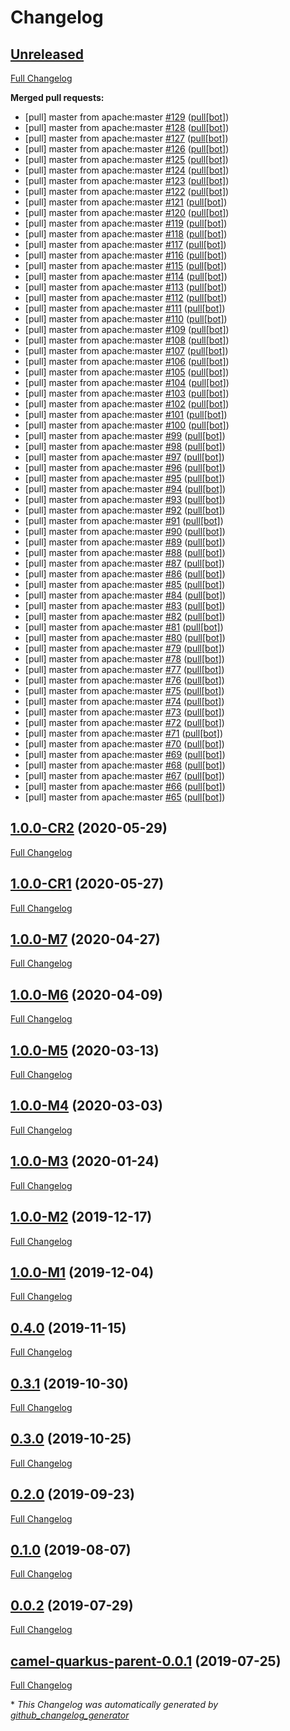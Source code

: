 # Changelog

## [Unreleased](https://github.com/ipolyzos/camel-quarkus/tree/HEAD)

[Full Changelog](https://github.com/ipolyzos/camel-quarkus/compare/1.0.0-CR2...HEAD)

**Merged pull requests:**

- \[pull\] master from apache:master [\#129](https://github.com/ipolyzos/camel-quarkus/pull/129) ([pull[bot]](https://github.com/apps/pull))
- \[pull\] master from apache:master [\#128](https://github.com/ipolyzos/camel-quarkus/pull/128) ([pull[bot]](https://github.com/apps/pull))
- \[pull\] master from apache:master [\#127](https://github.com/ipolyzos/camel-quarkus/pull/127) ([pull[bot]](https://github.com/apps/pull))
- \[pull\] master from apache:master [\#126](https://github.com/ipolyzos/camel-quarkus/pull/126) ([pull[bot]](https://github.com/apps/pull))
- \[pull\] master from apache:master [\#125](https://github.com/ipolyzos/camel-quarkus/pull/125) ([pull[bot]](https://github.com/apps/pull))
- \[pull\] master from apache:master [\#124](https://github.com/ipolyzos/camel-quarkus/pull/124) ([pull[bot]](https://github.com/apps/pull))
- \[pull\] master from apache:master [\#123](https://github.com/ipolyzos/camel-quarkus/pull/123) ([pull[bot]](https://github.com/apps/pull))
- \[pull\] master from apache:master [\#122](https://github.com/ipolyzos/camel-quarkus/pull/122) ([pull[bot]](https://github.com/apps/pull))
- \[pull\] master from apache:master [\#121](https://github.com/ipolyzos/camel-quarkus/pull/121) ([pull[bot]](https://github.com/apps/pull))
- \[pull\] master from apache:master [\#120](https://github.com/ipolyzos/camel-quarkus/pull/120) ([pull[bot]](https://github.com/apps/pull))
- \[pull\] master from apache:master [\#119](https://github.com/ipolyzos/camel-quarkus/pull/119) ([pull[bot]](https://github.com/apps/pull))
- \[pull\] master from apache:master [\#118](https://github.com/ipolyzos/camel-quarkus/pull/118) ([pull[bot]](https://github.com/apps/pull))
- \[pull\] master from apache:master [\#117](https://github.com/ipolyzos/camel-quarkus/pull/117) ([pull[bot]](https://github.com/apps/pull))
- \[pull\] master from apache:master [\#116](https://github.com/ipolyzos/camel-quarkus/pull/116) ([pull[bot]](https://github.com/apps/pull))
- \[pull\] master from apache:master [\#115](https://github.com/ipolyzos/camel-quarkus/pull/115) ([pull[bot]](https://github.com/apps/pull))
- \[pull\] master from apache:master [\#114](https://github.com/ipolyzos/camel-quarkus/pull/114) ([pull[bot]](https://github.com/apps/pull))
- \[pull\] master from apache:master [\#113](https://github.com/ipolyzos/camel-quarkus/pull/113) ([pull[bot]](https://github.com/apps/pull))
- \[pull\] master from apache:master [\#112](https://github.com/ipolyzos/camel-quarkus/pull/112) ([pull[bot]](https://github.com/apps/pull))
- \[pull\] master from apache:master [\#111](https://github.com/ipolyzos/camel-quarkus/pull/111) ([pull[bot]](https://github.com/apps/pull))
- \[pull\] master from apache:master [\#110](https://github.com/ipolyzos/camel-quarkus/pull/110) ([pull[bot]](https://github.com/apps/pull))
- \[pull\] master from apache:master [\#109](https://github.com/ipolyzos/camel-quarkus/pull/109) ([pull[bot]](https://github.com/apps/pull))
- \[pull\] master from apache:master [\#108](https://github.com/ipolyzos/camel-quarkus/pull/108) ([pull[bot]](https://github.com/apps/pull))
- \[pull\] master from apache:master [\#107](https://github.com/ipolyzos/camel-quarkus/pull/107) ([pull[bot]](https://github.com/apps/pull))
- \[pull\] master from apache:master [\#106](https://github.com/ipolyzos/camel-quarkus/pull/106) ([pull[bot]](https://github.com/apps/pull))
- \[pull\] master from apache:master [\#105](https://github.com/ipolyzos/camel-quarkus/pull/105) ([pull[bot]](https://github.com/apps/pull))
- \[pull\] master from apache:master [\#104](https://github.com/ipolyzos/camel-quarkus/pull/104) ([pull[bot]](https://github.com/apps/pull))
- \[pull\] master from apache:master [\#103](https://github.com/ipolyzos/camel-quarkus/pull/103) ([pull[bot]](https://github.com/apps/pull))
- \[pull\] master from apache:master [\#102](https://github.com/ipolyzos/camel-quarkus/pull/102) ([pull[bot]](https://github.com/apps/pull))
- \[pull\] master from apache:master [\#101](https://github.com/ipolyzos/camel-quarkus/pull/101) ([pull[bot]](https://github.com/apps/pull))
- \[pull\] master from apache:master [\#100](https://github.com/ipolyzos/camel-quarkus/pull/100) ([pull[bot]](https://github.com/apps/pull))
- \[pull\] master from apache:master [\#99](https://github.com/ipolyzos/camel-quarkus/pull/99) ([pull[bot]](https://github.com/apps/pull))
- \[pull\] master from apache:master [\#98](https://github.com/ipolyzos/camel-quarkus/pull/98) ([pull[bot]](https://github.com/apps/pull))
- \[pull\] master from apache:master [\#97](https://github.com/ipolyzos/camel-quarkus/pull/97) ([pull[bot]](https://github.com/apps/pull))
- \[pull\] master from apache:master [\#96](https://github.com/ipolyzos/camel-quarkus/pull/96) ([pull[bot]](https://github.com/apps/pull))
- \[pull\] master from apache:master [\#95](https://github.com/ipolyzos/camel-quarkus/pull/95) ([pull[bot]](https://github.com/apps/pull))
- \[pull\] master from apache:master [\#94](https://github.com/ipolyzos/camel-quarkus/pull/94) ([pull[bot]](https://github.com/apps/pull))
- \[pull\] master from apache:master [\#93](https://github.com/ipolyzos/camel-quarkus/pull/93) ([pull[bot]](https://github.com/apps/pull))
- \[pull\] master from apache:master [\#92](https://github.com/ipolyzos/camel-quarkus/pull/92) ([pull[bot]](https://github.com/apps/pull))
- \[pull\] master from apache:master [\#91](https://github.com/ipolyzos/camel-quarkus/pull/91) ([pull[bot]](https://github.com/apps/pull))
- \[pull\] master from apache:master [\#90](https://github.com/ipolyzos/camel-quarkus/pull/90) ([pull[bot]](https://github.com/apps/pull))
- \[pull\] master from apache:master [\#89](https://github.com/ipolyzos/camel-quarkus/pull/89) ([pull[bot]](https://github.com/apps/pull))
- \[pull\] master from apache:master [\#88](https://github.com/ipolyzos/camel-quarkus/pull/88) ([pull[bot]](https://github.com/apps/pull))
- \[pull\] master from apache:master [\#87](https://github.com/ipolyzos/camel-quarkus/pull/87) ([pull[bot]](https://github.com/apps/pull))
- \[pull\] master from apache:master [\#86](https://github.com/ipolyzos/camel-quarkus/pull/86) ([pull[bot]](https://github.com/apps/pull))
- \[pull\] master from apache:master [\#85](https://github.com/ipolyzos/camel-quarkus/pull/85) ([pull[bot]](https://github.com/apps/pull))
- \[pull\] master from apache:master [\#84](https://github.com/ipolyzos/camel-quarkus/pull/84) ([pull[bot]](https://github.com/apps/pull))
- \[pull\] master from apache:master [\#83](https://github.com/ipolyzos/camel-quarkus/pull/83) ([pull[bot]](https://github.com/apps/pull))
- \[pull\] master from apache:master [\#82](https://github.com/ipolyzos/camel-quarkus/pull/82) ([pull[bot]](https://github.com/apps/pull))
- \[pull\] master from apache:master [\#81](https://github.com/ipolyzos/camel-quarkus/pull/81) ([pull[bot]](https://github.com/apps/pull))
- \[pull\] master from apache:master [\#80](https://github.com/ipolyzos/camel-quarkus/pull/80) ([pull[bot]](https://github.com/apps/pull))
- \[pull\] master from apache:master [\#79](https://github.com/ipolyzos/camel-quarkus/pull/79) ([pull[bot]](https://github.com/apps/pull))
- \[pull\] master from apache:master [\#78](https://github.com/ipolyzos/camel-quarkus/pull/78) ([pull[bot]](https://github.com/apps/pull))
- \[pull\] master from apache:master [\#77](https://github.com/ipolyzos/camel-quarkus/pull/77) ([pull[bot]](https://github.com/apps/pull))
- \[pull\] master from apache:master [\#76](https://github.com/ipolyzos/camel-quarkus/pull/76) ([pull[bot]](https://github.com/apps/pull))
- \[pull\] master from apache:master [\#75](https://github.com/ipolyzos/camel-quarkus/pull/75) ([pull[bot]](https://github.com/apps/pull))
- \[pull\] master from apache:master [\#74](https://github.com/ipolyzos/camel-quarkus/pull/74) ([pull[bot]](https://github.com/apps/pull))
- \[pull\] master from apache:master [\#73](https://github.com/ipolyzos/camel-quarkus/pull/73) ([pull[bot]](https://github.com/apps/pull))
- \[pull\] master from apache:master [\#72](https://github.com/ipolyzos/camel-quarkus/pull/72) ([pull[bot]](https://github.com/apps/pull))
- \[pull\] master from apache:master [\#71](https://github.com/ipolyzos/camel-quarkus/pull/71) ([pull[bot]](https://github.com/apps/pull))
- \[pull\] master from apache:master [\#70](https://github.com/ipolyzos/camel-quarkus/pull/70) ([pull[bot]](https://github.com/apps/pull))
- \[pull\] master from apache:master [\#69](https://github.com/ipolyzos/camel-quarkus/pull/69) ([pull[bot]](https://github.com/apps/pull))
- \[pull\] master from apache:master [\#68](https://github.com/ipolyzos/camel-quarkus/pull/68) ([pull[bot]](https://github.com/apps/pull))
- \[pull\] master from apache:master [\#67](https://github.com/ipolyzos/camel-quarkus/pull/67) ([pull[bot]](https://github.com/apps/pull))
- \[pull\] master from apache:master [\#66](https://github.com/ipolyzos/camel-quarkus/pull/66) ([pull[bot]](https://github.com/apps/pull))
- \[pull\] master from apache:master [\#65](https://github.com/ipolyzos/camel-quarkus/pull/65) ([pull[bot]](https://github.com/apps/pull))

## [1.0.0-CR2](https://github.com/ipolyzos/camel-quarkus/tree/1.0.0-CR2) (2020-05-29)

[Full Changelog](https://github.com/ipolyzos/camel-quarkus/compare/1.0.0-CR1...1.0.0-CR2)

## [1.0.0-CR1](https://github.com/ipolyzos/camel-quarkus/tree/1.0.0-CR1) (2020-05-27)

[Full Changelog](https://github.com/ipolyzos/camel-quarkus/compare/1.0.0-M7...1.0.0-CR1)

## [1.0.0-M7](https://github.com/ipolyzos/camel-quarkus/tree/1.0.0-M7) (2020-04-27)

[Full Changelog](https://github.com/ipolyzos/camel-quarkus/compare/1.0.0-M6...1.0.0-M7)

## [1.0.0-M6](https://github.com/ipolyzos/camel-quarkus/tree/1.0.0-M6) (2020-04-09)

[Full Changelog](https://github.com/ipolyzos/camel-quarkus/compare/1.0.0-M5...1.0.0-M6)

## [1.0.0-M5](https://github.com/ipolyzos/camel-quarkus/tree/1.0.0-M5) (2020-03-13)

[Full Changelog](https://github.com/ipolyzos/camel-quarkus/compare/1.0.0-M4...1.0.0-M5)

## [1.0.0-M4](https://github.com/ipolyzos/camel-quarkus/tree/1.0.0-M4) (2020-03-03)

[Full Changelog](https://github.com/ipolyzos/camel-quarkus/compare/1.0.0-M3...1.0.0-M4)

## [1.0.0-M3](https://github.com/ipolyzos/camel-quarkus/tree/1.0.0-M3) (2020-01-24)

[Full Changelog](https://github.com/ipolyzos/camel-quarkus/compare/1.0.0-M2...1.0.0-M3)

## [1.0.0-M2](https://github.com/ipolyzos/camel-quarkus/tree/1.0.0-M2) (2019-12-17)

[Full Changelog](https://github.com/ipolyzos/camel-quarkus/compare/1.0.0-M1...1.0.0-M2)

## [1.0.0-M1](https://github.com/ipolyzos/camel-quarkus/tree/1.0.0-M1) (2019-12-04)

[Full Changelog](https://github.com/ipolyzos/camel-quarkus/compare/0.4.0...1.0.0-M1)

## [0.4.0](https://github.com/ipolyzos/camel-quarkus/tree/0.4.0) (2019-11-15)

[Full Changelog](https://github.com/ipolyzos/camel-quarkus/compare/0.3.1...0.4.0)

## [0.3.1](https://github.com/ipolyzos/camel-quarkus/tree/0.3.1) (2019-10-30)

[Full Changelog](https://github.com/ipolyzos/camel-quarkus/compare/0.3.0...0.3.1)

## [0.3.0](https://github.com/ipolyzos/camel-quarkus/tree/0.3.0) (2019-10-25)

[Full Changelog](https://github.com/ipolyzos/camel-quarkus/compare/0.2.0...0.3.0)

## [0.2.0](https://github.com/ipolyzos/camel-quarkus/tree/0.2.0) (2019-09-23)

[Full Changelog](https://github.com/ipolyzos/camel-quarkus/compare/0.1.0...0.2.0)

## [0.1.0](https://github.com/ipolyzos/camel-quarkus/tree/0.1.0) (2019-08-07)

[Full Changelog](https://github.com/ipolyzos/camel-quarkus/compare/0.0.2...0.1.0)

## [0.0.2](https://github.com/ipolyzos/camel-quarkus/tree/0.0.2) (2019-07-29)

[Full Changelog](https://github.com/ipolyzos/camel-quarkus/compare/camel-quarkus-parent-0.0.1...0.0.2)

## [camel-quarkus-parent-0.0.1](https://github.com/ipolyzos/camel-quarkus/tree/camel-quarkus-parent-0.0.1) (2019-07-25)

[Full Changelog](https://github.com/ipolyzos/camel-quarkus/compare/0e8177815305790d7e79004a9e9f81a48d2b7c41...camel-quarkus-parent-0.0.1)



\* *This Changelog was automatically generated by [github_changelog_generator](https://github.com/github-changelog-generator/github-changelog-generator)*
